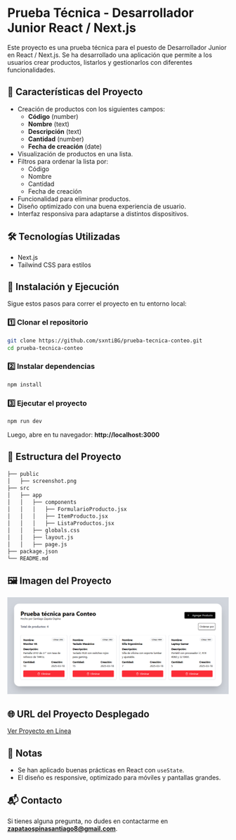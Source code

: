 # Prueba Técnica - Desarrollador Junior React / Next.js

Este proyecto es una prueba técnica para el puesto de Desarrollador Junior en React / Next.js. Se ha desarrollado una aplicación que permite a los usuarios crear productos, listarlos y gestionarlos con diferentes funcionalidades.

## 🚀 Características del Proyecto

- Creación de productos con los siguientes campos:
  - **Código** (number)
  - **Nombre** (text)
  - **Descripción** (text)
  - **Cantidad** (number)
  - **Fecha de creación** (date)
- Visualización de productos en una lista.
- Filtros para ordenar la lista por:
  - Código
  - Nombre
  - Cantidad
  - Fecha de creación
- Funcionalidad para eliminar productos.
- Diseño optimizado con una buena experiencia de usuario.
- Interfaz responsiva para adaptarse a distintos dispositivos.

## 🛠 Tecnologías Utilizadas

- Next.js
- Tailwind CSS para estilos

## 📌 Instalación y Ejecución

Sigue estos pasos para correr el proyecto en tu entorno local:

### 1️⃣ Clonar el repositorio
```bash
git clone https://github.com/sxntiBG/prueba-tecnica-conteo.git
cd prueba-tecnica-conteo
```

### 2️⃣ Instalar dependencias
```bash
npm install
```

### 3️⃣ Ejecutar el proyecto
```bash
npm run dev
```

Luego, abre en tu navegador: **http://localhost:3000**

## 📂 Estructura del Proyecto

```
├── public
│   ├── screenshot.png
├── src
│   ├── app
│   │   ├── components
│   │   │   ├── FormularioProducto.jsx
│   │   │   ├── ItemProducto.jsx
│   │   │   ├── ListaProductos.jsx
│   │   ├── globals.css
│   │   ├── layout.js
│   │   ├── page.js
├── package.json
└── README.md
```

## 🖼️ Imagen del Proyecto

![Imagen del Proyecto](./public/screenshot.png)

## 🌐 URL del Proyecto Desplegado

[Ver Proyecto en Línea]()

## 📢 Notas

- Se han aplicado buenas prácticas en React con `useState`.
- El diseño es responsive, optimizado para móviles y pantallas grandes.

## 📬 Contacto

Si tienes alguna pregunta, no dudes en contactarme en **zapataospinasantiago8@gmail.com**.

